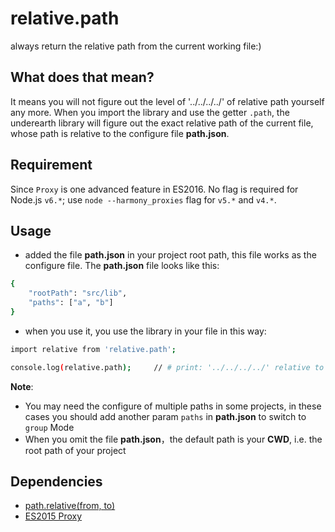 # relative.path
always return the relative path from the current working file:)

## What does that mean?
It means you will not figure out the level of '../../../../' of relative path yourself any more. When you import the library and use the getter `.path`, the underearth library will figure out the exact relative path of the current file, whose path is relative to the configure file **path.json**.

## Requirement
Since `Proxy` is one advanced feature in ES2016. No flag is required for Node.js `v6.*`; use `node --harmony_proxies` flag for `v5.*` and `v4.*`.

## Usage
- added the file **path.json** in your project root path, this file works as the configure file. The **path.json** file looks like this:
```sh
{
	"rootPath": "src/lib",
	"paths": ["a", "b"]
}
```
- when you use it, you use the library in your file in this way:
```sh
import relative from 'relative.path';

console.log(relative.path); 	// # print: '../../../../' relative to the configure file
```
**Note**: 
- You may need the configure of multiple paths in some projects, in these cases you should add another param `paths` in **path.json** to switch to `group` Mode
- When you omit the file **path.json**，the default path is your **CWD**, i.e. the root path of your project 

## Dependencies
- [path.relative(from, to)](https://nodejs.org/api/path.html#path_path_relative_from_to)
- [ES2015 Proxy](https://hacks.mozilla.org/2015/07/es6-in-depth-proxies-and-reflect)

